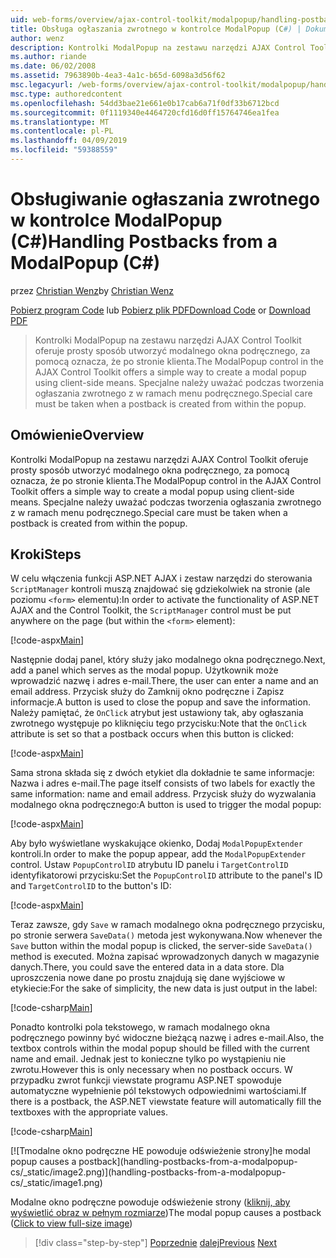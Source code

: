 ```yaml
---
uid: web-forms/overview/ajax-control-toolkit/modalpopup/handling-postbacks-from-a-modalpopup-cs
title: Obsługa ogłaszania zwrotnego w kontrolce ModalPopup (C#) | Dokumentacja firmy Microsoft
author: wenz
description: Kontrolki ModalPopup na zestawu narzędzi AJAX Control Toolkit oferuje prosty sposób utworzyć modalnego okna podręcznego, za pomocą oznacza, że po stronie klienta. Specjalne należy zachować ostrożność podczas pos...
ms.author: riande
ms.date: 06/02/2008
ms.assetid: 7963890b-4ea3-4a1c-b65d-6098a3d56f62
msc.legacyurl: /web-forms/overview/ajax-control-toolkit/modalpopup/handling-postbacks-from-a-modalpopup-cs
msc.type: authoredcontent
ms.openlocfilehash: 54dd3bae21e661e0b17cab6a71f0df33b6712bcd
ms.sourcegitcommit: 0f1119340e4464720cfd16d0ff15764746ea1fea
ms.translationtype: MT
ms.contentlocale: pl-PL
ms.lasthandoff: 04/09/2019
ms.locfileid: "59388559"
---
```

# <a name="handling-postbacks-from-a-modalpopup-c"></a><span data-ttu-id="33939-104">Obsługiwanie ogłaszania zwrotnego w kontrolce ModalPopup (C#)</span><span class="sxs-lookup"><span data-stu-id="33939-104">Handling Postbacks from a ModalPopup (C#)</span></span>

<span data-ttu-id="33939-105">przez [Christian Wenz](https://github.com/wenz)</span><span class="sxs-lookup"><span data-stu-id="33939-105">by [Christian Wenz](https://github.com/wenz)</span></span>

<span data-ttu-id="33939-106">[Pobierz program Code](http://download.microsoft.com/download/2/4/0/24052038-f942-4336-905b-b60ae56f0dd5/ModalPopup3.cs.zip) lub [Pobierz plik PDF](http://download.microsoft.com/download/b/6/a/b6ae89ee-df69-4c87-9bfb-ad1eb2b23373/modalpopup3CS.pdf)</span><span class="sxs-lookup"><span data-stu-id="33939-106">[Download Code](http://download.microsoft.com/download/2/4/0/24052038-f942-4336-905b-b60ae56f0dd5/ModalPopup3.cs.zip) or [Download PDF](http://download.microsoft.com/download/b/6/a/b6ae89ee-df69-4c87-9bfb-ad1eb2b23373/modalpopup3CS.pdf)</span></span>

> <span data-ttu-id="33939-107">Kontrolki ModalPopup na zestawu narzędzi AJAX Control Toolkit oferuje prosty sposób utworzyć modalnego okna podręcznego, za pomocą oznacza, że po stronie klienta.</span><span class="sxs-lookup"><span data-stu-id="33939-107">The ModalPopup control in the AJAX Control Toolkit offers a simple way to create a modal popup using client-side means.</span></span> <span data-ttu-id="33939-108">Specjalne należy uważać podczas tworzenia ogłaszania zwrotnego z w ramach menu podręcznego.</span><span class="sxs-lookup"><span data-stu-id="33939-108">Special care must be taken when a postback is created from within the popup.</span></span>


## <a name="overview"></a><span data-ttu-id="33939-109">Omówienie</span><span class="sxs-lookup"><span data-stu-id="33939-109">Overview</span></span>

<span data-ttu-id="33939-110">Kontrolki ModalPopup na zestawu narzędzi AJAX Control Toolkit oferuje prosty sposób utworzyć modalnego okna podręcznego, za pomocą oznacza, że po stronie klienta.</span><span class="sxs-lookup"><span data-stu-id="33939-110">The ModalPopup control in the AJAX Control Toolkit offers a simple way to create a modal popup using client-side means.</span></span> <span data-ttu-id="33939-111">Specjalne należy uważać podczas tworzenia ogłaszania zwrotnego z w ramach menu podręcznego.</span><span class="sxs-lookup"><span data-stu-id="33939-111">Special care must be taken when a postback is created from within the popup.</span></span>

## <a name="steps"></a><span data-ttu-id="33939-112">Kroki</span><span class="sxs-lookup"><span data-stu-id="33939-112">Steps</span></span>

<span data-ttu-id="33939-113">W celu włączenia funkcji ASP.NET AJAX i zestaw narzędzi do sterowania `ScriptManager` kontroli muszą znajdować się gdziekolwiek na stronie (ale poziomu `<form>` elementu):</span><span class="sxs-lookup"><span data-stu-id="33939-113">In order to activate the functionality of ASP.NET AJAX and the Control Toolkit, the `ScriptManager` control must be put anywhere on the page (but within the `<form>` element):</span></span>

[!code-aspx[Main](handling-postbacks-from-a-modalpopup-cs/samples/sample1.aspx)]

<span data-ttu-id="33939-114">Następnie dodaj panel, który służy jako modalnego okna podręcznego.</span><span class="sxs-lookup"><span data-stu-id="33939-114">Next, add a panel which serves as the modal popup.</span></span> <span data-ttu-id="33939-115">Użytkownik może wprowadzić nazwę i adres e-mail.</span><span class="sxs-lookup"><span data-stu-id="33939-115">There, the user can enter a name and an email address.</span></span> <span data-ttu-id="33939-116">Przycisk służy do Zamknij okno podręczne i Zapisz informacje.</span><span class="sxs-lookup"><span data-stu-id="33939-116">A button is used to close the popup and save the information.</span></span> <span data-ttu-id="33939-117">Należy pamiętać, że `OnClick` atrybut jest ustawiony tak, aby ogłaszania zwrotnego występuje po kliknięciu tego przycisku:</span><span class="sxs-lookup"><span data-stu-id="33939-117">Note that the `OnClick` attribute is set so that a postback occurs when this button is clicked:</span></span>

[!code-aspx[Main](handling-postbacks-from-a-modalpopup-cs/samples/sample2.aspx)]

<span data-ttu-id="33939-118">Sama strona składa się z dwóch etykiet dla dokładnie te same informacje: Nazwa i adres e-mail.</span><span class="sxs-lookup"><span data-stu-id="33939-118">The page itself consists of two labels for exactly the same information: name and email address.</span></span> <span data-ttu-id="33939-119">Przycisk służy do wyzwalania modalnego okna podręcznego:</span><span class="sxs-lookup"><span data-stu-id="33939-119">A button is used to trigger the modal popup:</span></span>

[!code-aspx[Main](handling-postbacks-from-a-modalpopup-cs/samples/sample3.aspx)]

<span data-ttu-id="33939-120">Aby było wyświetlane wyskakujące okienko, Dodaj `ModalPopupExtender` kontroli.</span><span class="sxs-lookup"><span data-stu-id="33939-120">In order to make the popup appear, add the `ModalPopupExtender` control.</span></span> <span data-ttu-id="33939-121">Ustaw `PopupControlID` atrybutu ID panelu i `TargetControlID` identyfikatorowi przycisku:</span><span class="sxs-lookup"><span data-stu-id="33939-121">Set the `PopupControlID` attribute to the panel's ID and `TargetControlID` to the button's ID:</span></span>

[!code-aspx[Main](handling-postbacks-from-a-modalpopup-cs/samples/sample4.aspx)]

<span data-ttu-id="33939-122">Teraz zawsze, gdy `Save` w ramach modalnego okna podręcznego przycisku, po stronie serwera `SaveData()` metoda jest wykonywana.</span><span class="sxs-lookup"><span data-stu-id="33939-122">Now whenever the `Save` button within the modal popup is clicked, the server-side `SaveData()` method is executed.</span></span> <span data-ttu-id="33939-123">Można zapisać wprowadzonych danych w magazynie danych.</span><span class="sxs-lookup"><span data-stu-id="33939-123">There, you could save the entered data in a data store.</span></span> <span data-ttu-id="33939-124">Dla uproszczenia nowe dane po prostu znajdują się dane wyjściowe w etykiecie:</span><span class="sxs-lookup"><span data-stu-id="33939-124">For the sake of simplicity, the new data is just output in the label:</span></span>

[!code-csharp[Main](handling-postbacks-from-a-modalpopup-cs/samples/sample5.cs)]

<span data-ttu-id="33939-125">Ponadto kontrolki pola tekstowego, w ramach modalnego okna podręcznego powinny być widoczne bieżącą nazwę i adres e-mail.</span><span class="sxs-lookup"><span data-stu-id="33939-125">Also, the textbox controls within the modal popup should be filled with the current name and email.</span></span> <span data-ttu-id="33939-126">Jednak jest to konieczne tylko po wystąpieniu nie zwrotu.</span><span class="sxs-lookup"><span data-stu-id="33939-126">However this is only necessary when no postback occurs.</span></span> <span data-ttu-id="33939-127">W przypadku zwrot funkcji viewstate programu ASP.NET spowoduje automatyczne wypełnienie pól tekstowych odpowiednimi wartościami.</span><span class="sxs-lookup"><span data-stu-id="33939-127">If there is a postback, the ASP.NET viewstate feature will automatically fill the textboxes with the appropriate values.</span></span>

[!code-csharp[Main](handling-postbacks-from-a-modalpopup-cs/samples/sample6.cs)]


[![T<span data-ttu-id="33939-128">modalne okno podręczne HE powoduje odświeżenie strony]</span><span class="sxs-lookup"><span data-stu-id="33939-128">he modal popup causes a postback]</span></span>(handling-postbacks-from-a-modalpopup-cs/_static/image2.png)](handling-postbacks-from-a-modalpopup-cs/_static/image1.png)

<span data-ttu-id="33939-129">Modalne okno podręczne powoduje odświeżenie strony ([kliknij, aby wyświetlić obraz w pełnym rozmiarze](handling-postbacks-from-a-modalpopup-cs/_static/image3.png))</span><span class="sxs-lookup"><span data-stu-id="33939-129">The modal popup causes a postback ([Click to view full-size image](handling-postbacks-from-a-modalpopup-cs/_static/image3.png))</span></span>

> [!div class="step-by-step"]
> <span data-ttu-id="33939-130">[Poprzednie](using-modalpopup-with-a-repeater-control-cs.md)
> [dalej](positioning-a-modalpopup-cs.md)</span><span class="sxs-lookup"><span data-stu-id="33939-130">[Previous](using-modalpopup-with-a-repeater-control-cs.md)
[Next](positioning-a-modalpopup-cs.md)</span></span>
